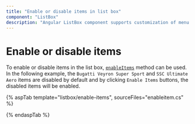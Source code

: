 ```yaml
---
title: "Enable or disable items in list box"
component: "ListBox"
description: "Angular ListBox component supports customization of menu items so that the items can be enabled or disabled."
---
```


# Enable or disable items

To enable or disable items in the list box, [`enableItems`](https://help.syncfusion.com/cr/aspnetcore-js2/Syncfusion.EJ2~Syncfusion.EJ2.DropDowns.ListBox~EnableItems.html) method can be used. In the following example, the `Bugatti Veyron Super Sport` and `SSC Ultimate Aero` items are disabled by default and by clicking `Enable Items` buttons, the disabled items will be enabled.

{% aspTab template="listbox/enable-items", sourceFiles="enableitem.cs" %}

{% endaspTab %}